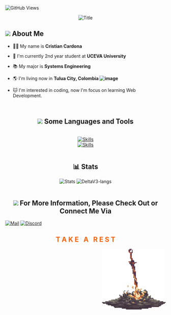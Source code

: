 ![GitHub Views](https://komarev.com/ghpvc/?username=DeltaV3&color=FAC151)
<div align="center">
  <img src="https://readme-typing-svg.herokuapp.com?font=Architects+Daughter&color=%2338C2FF&size=40&center=true&vCenter=true&height=50&width=500&lines=Heyyy!+I'm+Delta;Welcome+to+my+profile!" alt="Title"></img>
</div>

## <img src="https://raw.githubusercontent.com/nixin72/nixin72/master/wave.gif" width="50px"></img> About Me

- 🧑‍🦱 My name is **Cristian Cardona**
- :school: I'm currently 2nd year student at **UCEVA University**
- :books: My major is **Systems Engineering**
- :earth_americas: I'm living now in **Tulua City, Colombia ![image](https://github.com/user-attachments/assets/16247c74-dbd8-40f1-adcb-e8a1e1e49067)**

- :cat: I'm interested in coding, now I'm focus on learning Web Development.
<br>

<div align="center">
  <h2><img src="https://media2.giphy.com/media/QssGEmpkyEOhBCb7e1/giphy.gif?cid=ecf05e47a0n3gi1bfqntqmob8g9aid1oyj2wr3ds3mg700bl&rid=giphy.gif" width="50px"> Some Languages and Tools</h2>    <br>
    <a href="https://skillicons.dev"><img src="https://skillicons.dev/icons?i=java,py,idea,html,css,js" alt="Skills"></a><br>
    <a href="https://skillicons.dev"><img src="https://skillicons.dev/icons?i=unity,cs,c,vscode" alt="Skills"></a>
</div>
<br>

<div align="center">
  <h2>📊 Stats</h2>
  <img src="https://github-readme-stats.vercel.app/api/wakatime?username=DeltaV3&theme=algolia&layout=compact&custom_title=🌌%20This%20year" alt="Stats">
      <img height="150em" src="https://github-readme-stats.vercel.app/api/top-langs/?username=DeltaV3&layout=compact&show_icon=true&theme=algolia" alt="DeltaV3-langs"/>
</div>
<br>

<div align="center">
<h2><img src='https://raw.githubusercontent.com/ShahriarShafin/ShahriarShafin/main/Assets/handshake.gif' width="80px"> For More Information, Please Check Out or Connect Me Via</h2>
</div>

[![Mail](https://img.shields.io/badge/mail-cristiand1346%40gmail.com-dd4336?style=for-the-badge&logo=gmail)](mailto:cristiand1346@gmail.com)
[![Discord](https://img.shields.io/badge/Delta-%235662f6.svg?style=for-the-badge&logo=discord&logoColor=white)](https://discordapp.com/users/delta7300)
<br>

<div align="center">
<b><h2 style="color: #fc6203">T A K E &nbsp; A &nbsp; R E S T</h2> </b>
<img src="https://raw.githubusercontent.com/TanZng/TanZng/master/assets/bonefire.gif" style="float: right; margin-left: 20px;" width="200">
</div>
